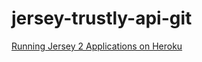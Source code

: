 jersey-trustly-api-git
===========================
[Running Jersey 2 Applications on Heroku](http://blog.dejavu.sk/2014/01/09/running-jersey-2-applications-on-heroku/)
